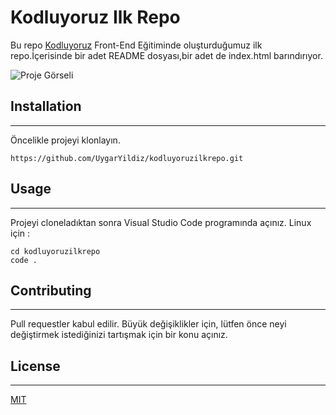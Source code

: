 # Kodluyoruz Ilk Repo
Bu repo [Kodluyoruz](https://www.kodluyoruz.org/) Front-End Eğitiminde oluşturduğumuz ilk repo.İçerisinde bir adet README dosyası,bir adet de index.html barındırıyor.

![Proje Görseli](https://i.hizliresim.com/oi84u6e.png)

## Installation
------------------------------------
Öncelikle projeyi klonlayın.

```
https://github.com/UygarYildiz/kodluyoruzilkrepo.git
```



## Usage
----------------------------------------
Projeyi cloneladıktan sonra Visual Studio Code programında açınız.
Linux için :
```
cd kodluyoruzilkrepo
code .
```

## Contributing
----------------------------------------
Pull requestler kabul edilir. Büyük değişiklikler için, lütfen önce neyi değiştirmek istediğinizi tartışmak için bir konu açınız.


## License
----------------------------------------
[MIT](https://choosealicense.com/licenses/mit/)




